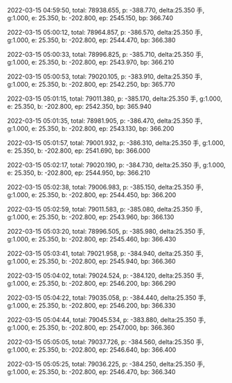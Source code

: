 2022-03-15 04:59:50, total: 78938.655, p: -388.770, delta:25.350 手, g:1.000, e: 25.350, b: -202.800, ep: 2545.150, bp: 366.740

2022-03-15 05:00:12, total: 78964.857, p: -386.570, delta:25.350 手, g:1.000, e: 25.350, b: -202.800, ep: 2544.470, bp: 366.380

2022-03-15 05:00:33, total: 78996.825, p: -385.710, delta:25.350 手, g:1.000, e: 25.350, b: -202.800, ep: 2543.970, bp: 366.210

2022-03-15 05:00:53, total: 79020.105, p: -383.910, delta:25.350 手, g:1.000, e: 25.350, b: -202.800, ep: 2542.250, bp: 365.770

2022-03-15 05:01:15, total: 79011.380, p: -385.170, delta:25.350 手, g:1.000, e: 25.350, b: -202.800, ep: 2542.350, bp: 365.940

2022-03-15 05:01:35, total: 78981.905, p: -386.470, delta:25.350 手, g:1.000, e: 25.350, b: -202.800, ep: 2543.130, bp: 366.200

2022-03-15 05:01:57, total: 79001.932, p: -386.310, delta:25.350 手, g:1.000, e: 25.350, b: -202.800, ep: 2541.690, bp: 366.000

2022-03-15 05:02:17, total: 79020.190, p: -384.730, delta:25.350 手, g:1.000, e: 25.350, b: -202.800, ep: 2544.950, bp: 366.210

2022-03-15 05:02:38, total: 79006.983, p: -385.150, delta:25.350 手, g:1.000, e: 25.350, b: -202.800, ep: 2544.450, bp: 366.200

2022-03-15 05:02:59, total: 79011.583, p: -385.080, delta:25.350 手, g:1.000, e: 25.350, b: -202.800, ep: 2543.960, bp: 366.130

2022-03-15 05:03:20, total: 78996.505, p: -385.980, delta:25.350 手, g:1.000, e: 25.350, b: -202.800, ep: 2545.460, bp: 366.430

2022-03-15 05:03:41, total: 79021.958, p: -384.940, delta:25.350 手, g:1.000, e: 25.350, b: -202.800, ep: 2545.940, bp: 366.360

2022-03-15 05:04:02, total: 79024.524, p: -384.120, delta:25.350 手, g:1.000, e: 25.350, b: -202.800, ep: 2546.200, bp: 366.290

2022-03-15 05:04:22, total: 79035.058, p: -384.440, delta:25.350 手, g:1.000, e: 25.350, b: -202.800, ep: 2546.200, bp: 366.330

2022-03-15 05:04:44, total: 79045.534, p: -383.880, delta:25.350 手, g:1.000, e: 25.350, b: -202.800, ep: 2547.000, bp: 366.360

2022-03-15 05:05:05, total: 79037.726, p: -384.560, delta:25.350 手, g:1.000, e: 25.350, b: -202.800, ep: 2546.640, bp: 366.400

2022-03-15 05:05:25, total: 79036.225, p: -384.250, delta:25.350 手, g:1.000, e: 25.350, b: -202.800, ep: 2546.470, bp: 366.340